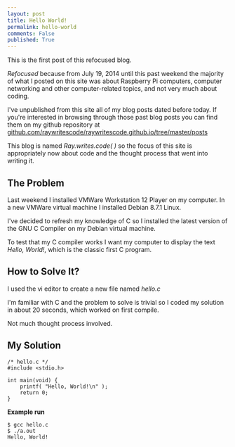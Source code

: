 ```yaml
---
layout: post
title: Hello World!  
permalink: hello-world
comments: False
published: True 
---
```


This is the first post of this refocused blog. 

*Refocused* because from July 19, 2014 until this past weekend the majority of what I posted on this site was about Raspberry Pi computers, computer networking and other computer-related topics, and not very much about coding.

I've unpublished from this site all of my blog posts dated before today. If you're interested in browsing through those past blog posts you can find them on my github repository at [github.com/raywritescode/raywritescode.github.io/tree/master/posts](https://github.com/raywritescode/raywritescode.github.io/tree/master/posts) 

This blog is named *Ray.writes.code( )* so the focus of this site is appropriately now about code and the thought process that went into writing it. 

## The Problem
Last weekend I installed VMWare Workstation 12 Player on my computer. In a new VMWare virtual machine I installed Debian 8.7.1 Linux.

I've decided to refresh my knowledge of C so I installed the latest version of the GNU C Compiler on my Debian virtual machine.

To test that my C compiler works I want my computer to display the text *Hello, World!*, which is the classic first C program. 

## How to Solve It?
I used the vi editor to create a new file named *hello.c*

I'm familiar with C and the problem to solve is trivial so I coded my solution in about 20 seconds, which worked on first compile.

Not much thought process involved. 

## My Solution

~~~ 
/* hello.c */
#include <stdio.h>

int main(void) {
    printf( "Hello, World!\n" );
    return 0;
}
~~~

**Example run**
~~~
$ gcc hello.c
$ ./a.out
Hello, World!
~~~

